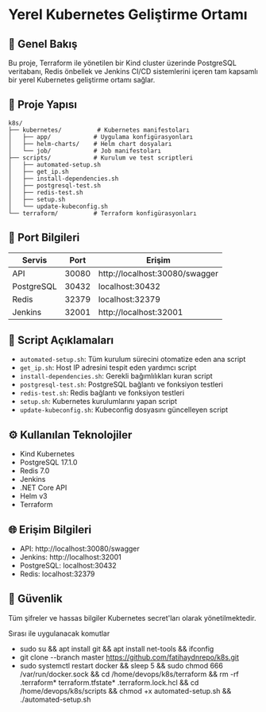 # Yerel Kubernetes Geliştirme Ortamı

## 📌 Genel Bakış
Bu proje, Terraform ile yönetilen bir Kind cluster üzerinde PostgreSQL veritabanı, Redis önbellek ve Jenkins CI/CD sistemlerini içeren tam kapsamlı bir yerel Kubernetes geliştirme ortamı sağlar.

## 📁 Proje Yapısı
```
k8s/
├── kubernetes/          # Kubernetes manifestoları
│   ├── app/            # Uygulama konfigürasyonları
│   ├── helm-charts/    # Helm chart dosyaları
│   └── job/            # Job manifestoları
├── scripts/            # Kurulum ve test scriptleri
│   ├── automated-setup.sh
│   ├── get_ip.sh
│   ├── install-dependencies.sh
│   ├── postgresql-test.sh
│   ├── redis-test.sh
│   ├── setup.sh
│   └── update-kubeconfig.sh
└── terraform/          # Terraform konfigürasyonları
```

## 🔌 Port Bilgileri
| Servis     | Port  | Erişim                          |
|------------|-------|----------------------------------|
| API        | 30080 | http://localhost:30080/swagger   |
| PostgreSQL | 30432 | localhost:30432                  |
| Redis      | 32379 | localhost:32379                  |
| Jenkins    | 32001 | http://localhost:32001           |

## 🚀 Script Açıklamaları
- `automated-setup.sh`: Tüm kurulum sürecini otomatize eden ana script
- `get_ip.sh`: Host IP adresini tespit eden yardımcı script
- `install-dependencies.sh`: Gerekli bağımlılıkları kuran script
- `postgresql-test.sh`: PostgreSQL bağlantı ve fonksiyon testleri
- `redis-test.sh`: Redis bağlantı ve fonksiyon testleri
- `setup.sh`: Kubernetes kurulumlarını yapan script
- `update-kubeconfig.sh`: Kubeconfig dosyasını güncelleyen script

## ⚙️ Kullanılan Teknolojiler
- Kind Kubernetes
- PostgreSQL 17.1.0
- Redis 7.0
- Jenkins
- .NET Core API
- Helm v3
- Terraform

## 🌐 Erişim Bilgileri
- API: http://localhost:30080/swagger
- Jenkins: http://localhost:32001
- PostgreSQL: localhost:30432
- Redis: localhost:32379

## 🔐 Güvenlik
Tüm şifreler ve hassas bilgiler Kubernetes secret'ları olarak yönetilmektedir.

Sırası ile uygulanacak komutlar 
- sudo su && apt install git && apt install net-tools && ifconfig
- git clone --branch master https://github.com/fatihaydnrepo/k8s.git
- sudo systemctl restart docker && sleep 5 && sudo chmod 666 /var/run/docker.sock && cd /home/devops/k8s/terraform && rm -rf .terraform* terraform.tfstate* .terraform.lock.hcl && cd /home/devops/k8s/scripts && chmod +x automated-setup.sh && ./automated-setup.sh 

